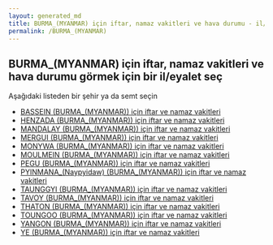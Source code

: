```yaml
---
layout: generated_md
title: BURMA_(MYANMAR) için iftar, namaz vakitleri ve hava durumu - il/eyalet seç
permalink: /BURMA_(MYANMAR)
---
```


## BURMA_(MYANMAR) için iftar, namaz vakitleri ve hava durumu  görmek için bir il/eyalet seç

Aşağıdaki listeden bir şehir ya da semt seçin

* [BASSEIN (BURMA_(MYANMAR)) için iftar ve namaz vakitleri](/BURMA_(MYANMAR)/BASSEIN)
* [HENZADA (BURMA_(MYANMAR)) için iftar ve namaz vakitleri](/BURMA_(MYANMAR)/HENZADA)
* [MANDALAY (BURMA_(MYANMAR)) için iftar ve namaz vakitleri](/BURMA_(MYANMAR)/MANDALAY)
* [MERGUI (BURMA_(MYANMAR)) için iftar ve namaz vakitleri](/BURMA_(MYANMAR)/MERGUI)
* [MONYWA (BURMA_(MYANMAR)) için iftar ve namaz vakitleri](/BURMA_(MYANMAR)/MONYWA)
* [MOULMEIN (BURMA_(MYANMAR)) için iftar ve namaz vakitleri](/BURMA_(MYANMAR)/MOULMEIN)
* [PEGU (BURMA_(MYANMAR)) için iftar ve namaz vakitleri](/BURMA_(MYANMAR)/PEGU)
* [PYINMANA_(Naypyidaw) (BURMA_(MYANMAR)) için iftar ve namaz vakitleri](/BURMA_(MYANMAR)/PYINMANA_(Naypyidaw))
* [TAUNGGYI (BURMA_(MYANMAR)) için iftar ve namaz vakitleri](/BURMA_(MYANMAR)/TAUNGGYI)
* [TAVOY (BURMA_(MYANMAR)) için iftar ve namaz vakitleri](/BURMA_(MYANMAR)/TAVOY)
* [THATON (BURMA_(MYANMAR)) için iftar ve namaz vakitleri](/BURMA_(MYANMAR)/THATON)
* [TOUNGOO (BURMA_(MYANMAR)) için iftar ve namaz vakitleri](/BURMA_(MYANMAR)/TOUNGOO)
* [YANGON (BURMA_(MYANMAR)) için iftar ve namaz vakitleri](/BURMA_(MYANMAR)/YANGON)
* [YE (BURMA_(MYANMAR)) için iftar ve namaz vakitleri](/BURMA_(MYANMAR)/YE)
